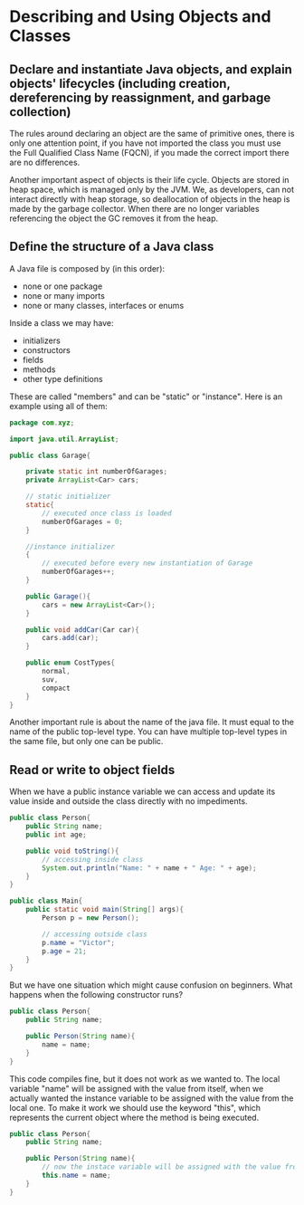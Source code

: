 # Describing and Using Objects and Classes

## Declare and instantiate Java objects, and explain objects' lifecycles (including creation, dereferencing by reassignment, and garbage collection)

The rules around declaring an object are the same of primitive ones, there is only one attention point, if you have not imported the class you must use the Full Qualified Class Name (FQCN), if you made the correct import there are no differences.

Another important aspect of objects is their life cycle. Objects are stored in heap space, which is managed only by the JVM. We, as developers, can not interact directly with heap storage, so deallocation of objects in the heap is made by the garbage collector. When there are no longer variables referencing the object the GC removes it from the heap.

## Define the structure of a Java class

A Java file is composed by (in this order):

- none or one package
- none or many imports
- none or many classes, interfaces or enums

Inside a class we may have:

- initializers
- constructors
- fields
- methods
- other type definitions

These are called "members" and can be "static" or "instance". Here is an example using all of them:

```java
package com.xyz;

import java.util.ArrayList;

public class Garage{

    private static int numberOfGarages;
    private ArrayList<Car> cars;

    // static initializer
    static{
        // executed once class is loaded
        numberOfGarages = 0;
    }

    //instance initializer
    {
        // executed before every new instantiation of Garage
        numberOfGarages++;
    }

    public Garage(){
        cars = new ArrayList<Car>();
    }

    public void addCar(Car car){
        cars.add(car);
    }

    public enum CostTypes{
        normal,
        suv,
        compact
    }
}
```

Another important rule is about the name of the java file. It must equal to the name of the public top-level type. You can have multiple top-level types in the same file, but only one can be public.


## Read or write to object fields

When we have a public instance variable we can access and update its value inside and outside the class directly with no impediments.

```java
public class Person{
    public String name;
    public int age;

    public void toString(){
        // accessing inside class
        System.out.println("Name: " + name + " Age: " + age);
    }
}

public class Main{
    public static void main(String[] args){
        Person p = new Person();

        // accessing outside class
        p.name = "Victor";
        p.age = 21;
    }
}
```

But we have one situation which might cause confusion on beginners. What happens when the following constructor runs?

```java
public class Person{
    public String name;

    public Person(String name){
        name = name;
    }
}
```

This code compiles fine, but it does not work as we wanted to. The local variable "name" will be assigned with the value from itself, when we actually wanted the instance variable to be assigned with the value from the local one. To make it work we should use the keyword "this", which represents the current object where the method is being executed.

```java
public class Person{
    public String name;

    public Person(String name){
        // now the instace variable will be assigned with the value from the local one
        this.name = name;
    }
}
```